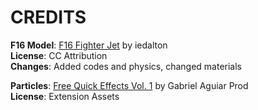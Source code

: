 # CREDITS

**F16 Model**: [F16 Fighter Jet](https://sketchfab.com/3d-models/f-16-fighter-jet-d84491f443384ee488593cc6f0f0839e) by iedalton  
**License**: CC Attribution  
**Changes**: Added codes and physics, changed materials

**Particles**: [Free Quick Effects Vol. 1](https://assetstore.unity.com/packages/vfx/particles/free-quick-effects-vol-1-304424) by Gabriel Aguiar Prod  
**License**: Extension Assets